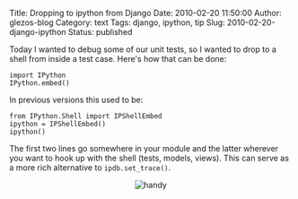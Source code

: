 Title: Dropping to ipython from Django
Date: 2010-02-20 11:50:00
Author: glezos-blog
Category: text
Tags: django, ipython, tip
Slug: 2010-02-20-django-ipython
Status: published

Today I wanted to debug some of our unit tests, so I wanted to drop to a shell from inside a test case. Here's how that can be done:

    import IPython
    IPython.embed()

In previous versions this used to be:

    from IPython.Shell import IPShellEmbed
    ipython = IPShellEmbed()
    ipython()

The first two lines go somewhere in your module and the latter wherever you want to hook up with the shell (tests, models, views). This can serve as a more rich alternative to `ipdb.set_trace()`.

<p style="text-align: center;"><img src="http://media.tumblr.com/tumblr_ky5odtAqpB1qati3p.jpg" alt="handy" /></p>
